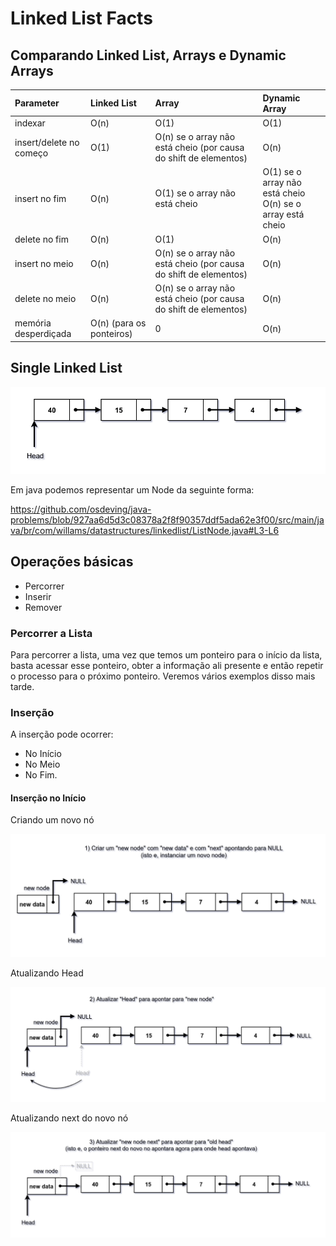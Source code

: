 # Linked List Facts

## Comparando Linked List, Arrays e Dynamic Arrays


| Parameter               | Linked List | Array                                                            | Dynamic Array                                             |
|:------------------------|:------------|:-----------------------------------------------------------------|:----------------------------------------------------------|
| indexar | O(n)      | O(1)                                                             | O(1)                                                      |
| insert/delete no começo | O(1) | O(n) se o array não está cheio (por causa do shift de elementos) | O(n)                                                      |
| insert no fim           | O(n) | O(1) se o array não está cheio                                   | O(1) se o array não está cheio<br/> O(n) se o array está cheio |
| delete no fim           | O(n) | O(1)                                                             | O(n)                                                      |
| insert no meio          | O(n) | O(n) se o array não está cheio (por causa do shift de elementos) | O(n)                                                      |
| delete no meio          | O(n) | O(n) se o array não está cheio (por causa do shift de elementos)  | O(n)                                                      |
| memória desperdiçada    | O(n) (para os ponteiros)| 0                                                                | O(n)                                                      |

## Single Linked List

![alt text](./images/single-linked-list.png)


Em java podemos representar um Node da seguinte forma:

https://github.com/osdeving/java-problems/blob/927aa6d5d3c08378a2f8f90357ddf5ada62e3f00/src/main/java/br/com/willams/datastructures/linkedlist/ListNode.java#L3-L6


## Operações básicas

- Percorrer
- Inserir
- Remover

### Percorrer a Lista

Para percorrer a lista, uma vez que temos um ponteiro para o início da lista, basta acessar esse ponteiro, obter a informação ali presente e então repetir o processo para o próximo ponteiro.
Veremos vários exemplos disso mais tarde.


### Inserção

A inserção pode ocorrer:

- No Início
- No Meio
- No Fim.

#### Inserção no Início

Criando um novo nó

![imagem não encontrada](./images/single-linked-list-new-node.png)

Atualizando Head

![imagem não encontrada](./images/single-linked-list-update-head.png)

Atualizando next do novo nó

![imagem não encontrada](./images/single-linked-list-update-new-node-next.png)













